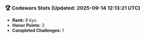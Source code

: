 ### 🏆 Codewars Stats (Updated: 2025-09-14 12:13:21 UTC)

- **Rank:** 8 kyu
- **Honor Points:** 3
- **Completed Challenges:** 1
